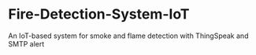 # Fire-Detection-System-IoT
An IoT-based system for smoke and flame detection with ThingSpeak and SMTP alert

